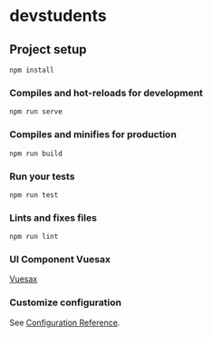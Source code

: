 # devstudents

## Project setup
```
npm install
```

### Compiles and hot-reloads for development
```
npm run serve
```

### Compiles and minifies for production
```
npm run build
```

### Run your tests
```
npm run test
```

### Lints and fixes files
```
npm run lint
```
### UI Component Vuesax  

[Vuesax](https://lusaxweb.github.io/vuesax/development/#quick-start-cdn)

### Customize configuration
See [Configuration Reference](https://cli.vuejs.org/config/).
